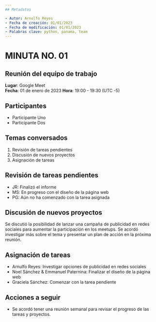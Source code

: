 ```yaml
---
## Metadatos

- Autor: Arnulfo Reyes
- Fecha de creación: 01/01/2023
- Fecha de modificación: 01/01/2023
- Palabras clave: python, panama, team
---
```


# MINUTA NO. 01

## Reunión del equipo de trabajo

**Lugar**: Google Meet  
**Fecha**: 01 de enero de 2023
**Hora**: 19:00 - 19:30 (UTC -5)

## **Participantes**

- Participante Uno
- Participante Dos

<!--   - [Arnulfo Reyes](https://www.linkedin.com/in/arnulfo-rh) -->
<!--  - [Dina Cianca](https://www.linkedin.com/in/dina-cianca-9a3113210) -->
<!-- - [Graciela Sánchez](<>) -->
<!-- - [Noel Sánchez](https://www.linkedin.com/in/noel-s%C3%A1nchez-2945071ab)-->
<!-- - [Emmanuel Paternina](https://www.linkedin.com/in/emmanuel-paternina-446a2734)-->

## Temas conversados

1. Revisión de tareas pendientes
2. Discusión de nuevos proyectos
3. Asignación de tareas

## Revisión de tareas pendientes

- JR: Finalizó el informe
- MS: En progreso con el diseño de la página web
- PG: Aún no ha comenzado con la tarea asignada

## Discusión de nuevos proyectos

Se discutió la posibilidad de lanzar una campaña de publicidad en redes sociales para aumentar la participación en los meetups. Se acordó investigar más sobre el tema y presentar un plan de acción en la próxima reunión.

## Asignación de tareas

- Arnulfo Reyes: Investigar opciones de publicidad en redes sociales
- Noel Sánchez & Emmanuel Paternina: Finalizar el diseño de la página web
- Graciela Sánchez: Comenzar con la tarea pendiente

## Acciones a seguir

- Se acordó tener una reunión semanal para revisar el progreso de las tareas y proyectos.

